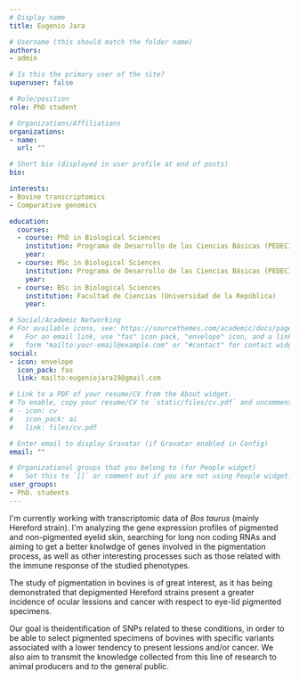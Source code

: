 ```yaml
---
# Display name
title: Eugenio Jara

# Username (this should match the folder name)
authors:
- admin

# Is this the primary user of the site?
superuser: false

# Role/position
role: PhD student

# Organizations/Affiliations
organizations:
- name: 
  url: ""

# Short bio (displayed in user profile at end of posts)
bio: 

interests:
- Bovine transcriptomics
- Comparative genomics

education:
  courses:
  - course: PhD in Biological Sciences
    institution: Programa de Desarrollo de las Ciencias Básicas (PEDECIBA)
    year: 
  - course: MSc in Biological Sciences
    institution: Programa de Desarrollo de las Ciencias Básicas (PEDECIBA)
    year: 
  - course: BSc in Biological Sciences
    institution: Facultad de Ciencias (Universidad de la República)
    year: 

# Social/Academic Networking
# For available icons, see: https://sourcethemes.com/academic/docs/page-builder/#icons
#   For an email link, use "fas" icon pack, "envelope" icon, and a link in the
#   form "mailto:your-email@example.com" or "#contact" for contact widget.
social:
- icon: envelope
  icon_pack: fas
  link: mailto:eugeniojara19@gmail.com

# Link to a PDF of your resume/CV from the About widget.
# To enable, copy your resume/CV to `static/files/cv.pdf` and uncomment the lines below.
# - icon: cv
#   icon_pack: ai
#   link: files/cv.pdf

# Enter email to display Gravatar (if Gravatar enabled in Config)
email: ""

# Organizational groups that you belong to (for People widget)
#   Set this to `[]` or comment out if you are not using People widget.
user_groups:
- PhD. students
---
```


I'm currently working with transcriptomic data of *Bos taurus* (mainly Hereford strain). I'm analyzing the gene expression profiles of pigmented and non-pigmented eyelid skin, searching for long non coding RNAs and aiming to get a better knolwdge of genes involved in the pigmentation process, as well as other interesting processes such as those related with the immune response of the studied phenotypes.

The study of pigmentation in bovines is of great interest, as it has being demonstrated that depigmented Hereford strains present a greater incidence of ocular lessions and cancer with respect to eye-lid pigmented specimens.

Our goal is theidentification of SNPs related to these conditions, in order to be able to select pigmented specimens of bovines with specific variants associated with a lower tendency to present lessions and/or cancer. We also aim to transmit the knowledge collected from this line of research to animal producers and to the general public.
